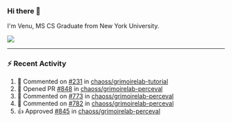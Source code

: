 ### Hi there 👋

I'm Venu, MS CS Graduate from New York University.


![](https://komarev.com/ghpvc/?username=vchrombie&label=👀)

---

### :zap: Recent Activity

<!--RECENT_ACTIVITY:start-->
1. 💬 Commented on [#231](https://github.com/chaoss/grimoirelab-tutorial/pull/231#issuecomment-2316111290) in [chaoss/grimoirelab-tutorial](https://github.com/chaoss/grimoirelab-tutorial)
2. 💪 Opened PR [#848](https://github.com/chaoss/grimoirelab-perceval/pull/848) in [chaoss/grimoirelab-perceval](https://github.com/chaoss/grimoirelab-perceval)
3. 💬 Commented on [#773](https://github.com/chaoss/grimoirelab-perceval/pull/773#issuecomment-2310237471) in [chaoss/grimoirelab-perceval](https://github.com/chaoss/grimoirelab-perceval)
4. 💬 Commented on [#782](https://github.com/chaoss/grimoirelab-perceval/issues/782#issuecomment-2302568156) in [chaoss/grimoirelab-perceval](https://github.com/chaoss/grimoirelab-perceval)
5. 👍 Approved [#845](https://github.com/chaoss/grimoirelab-perceval/pull/845#pullrequestreview-2248453213) in [chaoss/grimoirelab-perceval](https://github.com/chaoss/grimoirelab-perceval)
<!--RECENT_ACTIVITY:end-->

<!--
**vchrombie/vchrombie** is a ✨ _special_ ✨ repository because its `README.md` (this file) appears on your GitHub profile.

Here are some ideas to get you started:

- 🔭 I’m currently working on ...
- 🌱 I’m currently learning ...
- 👯 I’m looking to collaborate on ...
- 🤔 I’m looking for help with ...
- 💬 Ask me about ...
- 📫 How to reach me: ...
- 😄 Pronouns: ...
- ⚡ Fun fact: ...
-->
